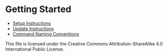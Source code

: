 # Getting Started

* [Setup Instructions](./manual/setup.md)
* [Update Instructions](./manual/update.md)
* [Command Naming Conventions](./manual/command.naming.conventions.md)

This file is licensed under the Creative Commons Attribution-ShareAlike 4.0 International Public License.
